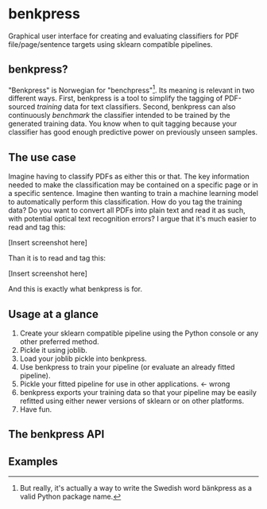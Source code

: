 # benkpress

Graphical user interface for creating and evaluating classifiers for PDF
file/page/sentence targets using sklearn compatible pipelines.

## benkpress?

"Benkpress" is Norwegian for "benchpress"[^1]. Its meaning is relevant in two different
ways. First, benkpress is a tool to simplify the tagging  of PDF-sourced *training*
data for text classifiers. Second, benkpress can also
continuously *benchmark* the classifier intended to be trained by the generated
training data. You know when to quit tagging because your classifier has good
enough predictive power on previously unseen samples.

[^1]: But really, it's actually a way to write the Swedish word bänkpress as a
valid Python package name.

## The use case

Imagine having to classify PDFs as either this or that. The key information needed to
make the classification may be contained on a specific page or in a specific sentence.
Imagine then wanting to train a machine learning model to automatically perform this
classification. How do you tag the training data? Do you want to convert all PDFs into
plain text and read it as such, with potential optical text recognition errors? I argue
that it's much easier to read and tag this:

[Insert screenshot here]

Than it is to read and tag this:

[Insert screenshot here]

And this is exactly what benkpress is for.

## Usage at a glance

1. Create your sklearn compatible pipeline using the Python console or any other preferred method.
2. Pickle it using joblib.
3. Load your joblib pickle into benkpress.
4. Use benkpress to train your pipeline (or evaluate an already fitted pipeline).
5. Pickle your fitted pipeline for use in other applications. <- wrong
6. benkpress exports your training data so that your pipeline may be easily refitted using either newer versions of sklearn or on other platforms.
7. Have fun.

## The benkpress API



## Examples

